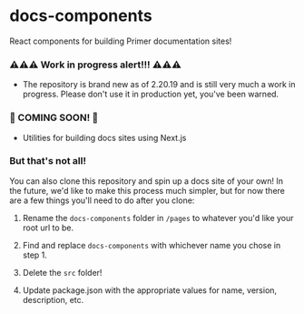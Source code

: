 # docs-components

React components for building Primer documentation sites!

### ⚠️⚠️⚠️ Work in progress alert!!! ⚠️⚠️⚠️
- The repository is brand new as of 2.20.19 and is still very much a work in progress. Please don't use it in production yet, you've been warned.

### 👀 COMING SOON! 👀
- Utilities for building docs sites using Next.js


### But that's not all!
You can also clone this repository and spin up a docs site of your own! In the future, we'd like to make this process much simpler, but for now there are a few things you'll need to do after you clone:

1. Rename the `docs-components` folder in `/pages` to whatever you'd like your root url to be.

2. Find and replace `docs-components` with whichever name you chose in step 1.

3. Delete the `src` folder!

4. Update package.json with the appropriate values for name, version, description, etc.
